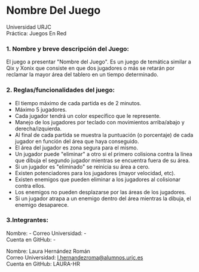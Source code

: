 # Nombre Del Juego
Universidad URJC  
Práctica: Juegos En Red

### 1. Nombre y breve descripción del Juego:
El juego a presentar "Nombre del Juego". Es un juego de temática similar a Qix y Xonix que consiste en que dos jugadores o más se retarán por reclamar la mayor área del tablero en un tiempo determinado.

### 2. Reglas/funcionalidades del juego:
  * El tiempo máximo de cada partida es de 2 minutos.
  * Máximo 5 jugadores.
  * Cada jugador tendrá un color específico que le represente.
  * Manejo de los jugadores por teclado con movimientos arriba/abajo y derecha/izquierda.
  * Al final de cada partida se muestra la puntuación (o porcentaje) de cada jugador en función del área que haya conseguido.
  * El área del jugador es zona segura para el mismo.
  * Un jugador puede "eliminar" a otro si el primero colisiona contra la línea que dibuja el segundo jugador mientras se encuentra fuera de su área.
  * Si un jugador es "eliminado" se reinicia su área a cero.
  * Existen potenciadores para los jugadores (mayor velocidad, etc).
  * Existen enemigos que pueden eliminar a los jugadores al colisionar contra ellos.
  * Los enemigos no pueden desplazarse por las áreas de los jugadores.
  * Si un jugador atrapa a un enemigo dentro del área mientras la dibuja, el enemigo desaparece.

### 3.Integrantes:
Nombre: -
Correo Universidad: -  
Cuenta en GitHub: -  

Nombre: Laura Hernández Román  
Correo Universidad: l.hernandezroma@alumnos.urjc.es  
Cuenta en GitHub: LAURA-HR  

